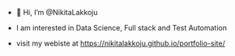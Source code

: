 - 👋 Hi, I’m @NikitaLakkoju
- I am interested in Data Science, Full stack and Test Automation
  
- visit my webiste at https://nikitalakkoju.github.io/portfolio-site/ 
<!---
NikitaLakkoju/NikitaLakkoju is a ✨ special ✨ repository because its `README.md` (this file) appears on your GitHub profile.
You can click the Preview link to take a look at your changes.
--->
